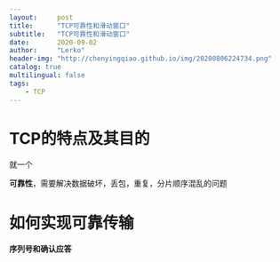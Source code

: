 ```yaml
---
layout:     post
title:      "TCP可靠性和滑动窗口"
subtitle:   "TCP可靠性和滑动窗口"
date:       2020-09-02
author:     "Lerko"
header-img: "http://chenyingqiao.github.io/img/20200806224734.png"
catalog: true
multilingual: false
tags:
    - TCP
---
```


# TCP的特点及其目的

就一个

**可靠性**，需要解决数据破坏，丢包，重复，分片顺序混乱的问题

# 如何实现可靠传输

**序列号和确认应答**



